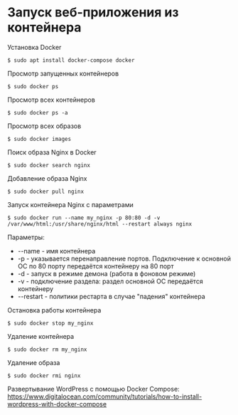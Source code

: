 # Запуск веб-приложения из контейнера

Установка Docker

    $ sudo apt install docker-compose docker

Просмотр запущенных контейнеров

    $ sudo docker ps

Просмотр всех контейнеров

    $ sudo docker ps -a

Просмотр всех образов

    $ sudo docker images

Поиск образа Nginx в Docker

    $ sudo docker search nginx

Добавление образа Nginx

    $ sudo docker pull nginx

Запуск контейнера Nginx с параметрами

    $ sudo docker run --name my_nginx -p 80:80 -d -v /var/www/html:/usr/share/nginx/html --restart always nginx

Параметры:
- --name - имя контейнера
- -p - указывается перенаправление портов. Подключение к основной ОС по 80 порту передаётся контейнеру на 80 порт
- -d - запуск в режиме демона (работа в фоновом режиме)
- -v - подключение раздела: раздел основной ОС передаётся контейнеру
- --restart - политики рестарта в случае "падения" контейнера

Остановка работы контейнера

    $ sudo docker stop my_nginx

Удаление контейнера

    $ sudo docker rm my_nginx

Удаление образа

    $ sudo docker rmi nginx

Развертывание WordPress с помощью Docker Compose: 
https://www.digitalocean.com/community/tutorials/how-to-install-wordpress-with-docker-compose